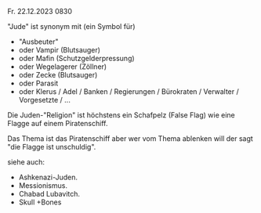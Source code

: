 Fr. 22.12.2023 0830

"Jude" ist synonym mit (ein Symbol für)

- "Ausbeuter"
- oder Vampir (Blutsauger)
- oder Mafin (Schutzgelderpressung)
- oder Wegelagerer (Zöllner)
- oder Zecke (Blutsauger)
- oder Parasit
- oder Klerus / Adel / Banken / Regierungen / Bürokraten / Verwalter / Vorgesetzte / ...

Die Juden-"Religion" 
ist höchstens ein Schafpelz (False Flag)
wie eine Flagge auf einem Piratenschiff.

Das Thema ist das Piratenschiff
aber wer vom Thema ablenken will
der sagt "die Flagge ist unschuldig".

siehe auch:

- Ashkenazi-Juden.
- Messionismus.
- Chabad Lubavitch.
- Skull +Bones
